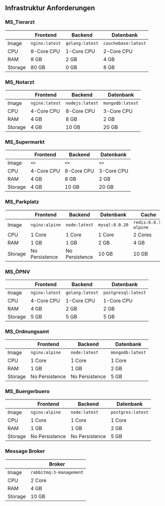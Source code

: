 ## Infrastruktur Anforderungen



### MS_Tierarzt

|         | Frontend       | Backend         | Datenbank           |
| ------- | -------------- | --------------- | ------------------- |
| Image   | `nginx:latest` | `golang:latest` | `couchebase:latest` |
| CPU     | 8-Core CPU     | 1-Core CPU      | 2-Core CPU          |
| RAM     | 8 GB           | 2 GB            | 4 GB                |
| Storage | 80 GB          | 0 GB            | 8 GB                |

### MS_Notarzt

|         | Frontend       | Backend         | Datenbank        |
| ------- | -------------- | --------------- | ---------------- |
| Image   | `nginx:latest` | `nodejs:latest` | `mongodb:latest` |
| CPU     | 4-Core CPU     | 8-Core CPU      | 3-Core CPU       |
| RAM     | 4 GB           | 8 GB            | 2 GB             |
| Storage | 4 GB           | 10 GB           | 20 GB            |



### MS_Supermarkt

|         | Frontend   | Backend    | Datenbank  |
| ------- | ---------- | ---------- | ---------- |
| Image   | `<>`       | `<>`       | `<>`       |
| CPU     | 4-Core CPU | 8-Core CPU | 3-Core CPU |
| RAM     | 4 GB       | 8 GB       | 2 GB       |
| Storage | 4 GB       | 10 GB      | 20 GB      |

### MS_Parkplatz

|         | Frontend       | Backend        | Datenbank      | Cache                |
| ------- | -------------- | -------------- | -------------- | -------------------- |
| Image   | `nginx:alpine` | `node:latest`  | `mysql:8.0.20` | `redis:6.0.1-alpine` | 
| CPU     | 1 Core         | 1 Core         |  1 Core        |  2 Cores             |
| RAM     | 1 GB           | 1 GB           |  2 GB          |  4 GB                |
| Storage | No Persistence | No Persistence | 10 GB          | 10 GB                |

### MS_ÖPNV

|         | Frontend       | Backend         | Datenbank           |
| ------- | -------------- | --------------- | ------------------- |
| Image   | `nginx:latest` | `golang:latest` | `postgresql:latest` |
| CPU     | 4-Core CPU     | 1-Core CPU      | 1-Core CPU          |
| RAM     | 4 GB           | 2 GB            | 2 GB                |
| Storage | 5 GB           | 5 GB            | 5 GB                |

### MS_Ordnungsamt

|         | Frontend       | Backend        | Datenbank       |
| ------- | -------------- | -------------- | --------------- |
| Image   | `nginx:alpine` | `node:latest`  | `mongodb:latest`|
| CPU     | 1 Core         | 1 Core         |  1 Core         |
| RAM     | 1 GB           | 1 GB           |  2 GB           |
| Storage | No Persistence | No Persistence |  5 GB           |

### MS_Buergerbuero

|         | Frontend       | Backend        | Datenbank       |
| ------- | -------------- | -------------- | --------------- |
| Image   | `nginx:alpine` | `node:latest`  | `postgres:latest`|
| CPU     | 1 Core         | 1 Core         |  1 Core         |
| RAM     | 1 GB           | 1 GB           |  2 GB           |
| Storage | No Persistence | No Persistence |  5 GB           |

### Message Broker

|         | Broker                  | 
| ------- | ----------------------- |
| Image   | `rabbitmq:3-management` |
| CPU     |  2 Core                 |
| RAM     |  4 GB                   |
| Storage | 10 GB                   |
